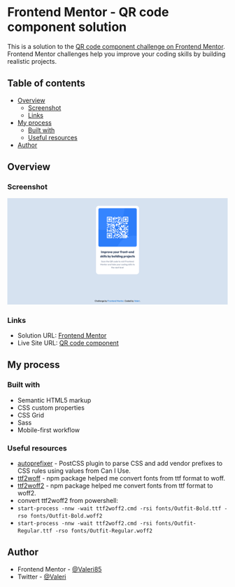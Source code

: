 # Frontend Mentor - QR code component solution

This is a solution to the [QR code component challenge on Frontend Mentor](https://www.frontendmentor.io/challenges/qr-code-component-iux_sIO_H). Frontend Mentor challenges help you improve your coding skills by building realistic projects.

## Table of contents

-   [Overview](#overview)
    -   [Screenshot](#screenshot)
    -   [Links](#links)
-   [My process](#my-process)
    -   [Built with](#built-with)
    -   [Useful resources](#useful-resources)
-   [Author](#author)

## Overview

### Screenshot

![](./screenshot.png)

### Links

-   Solution URL: [Frontend Mentor](https://www.frontendmentor.io/solutions/qr-code-component-xuZMj9lLB)
-   Live Site URL: [QR code component](https://qr-code-component-frontend-mentor.netlify.app/)

## My process

### Built with

-   Semantic HTML5 markup
-   CSS custom properties
-   CSS Grid
-   Sass
-   Mobile-first workflow

### Useful resources

-   [autoprefixer](https://www.npmjs.com/package/autoprefixer) - PostCSS plugin to parse CSS and add vendor prefixes to CSS rules using values from Can I Use.
-   [ttf2woff](https://www.npmjs.com/package/ttf2woff) - npm package helped me convert fonts from ttf format to woff.
-   [ttf2woff2](https://www.npmjs.com/package/ttf2woff2) - npm package helped me convert fonts from ttf format to woff2.
-   convert ttf2woff2 from powershell:
-   `start-process -nnw -wait ttf2woff2.cmd -rsi fonts/Outfit-Bold.ttf -rso fonts/Outfit-Bold.woff2`
-   `start-process -nnw -wait ttf2woff2.cmd -rsi fonts/Outfit-Regular.ttf -rso fonts/Outfit-Regular.woff2`

## Author

-   Frontend Mentor - [@Valeri85](https://www.frontendmentor.io/profile/Valeri85)
-   Twitter - [@Valeri](https://www.twitter.com/Valeri79125128)
